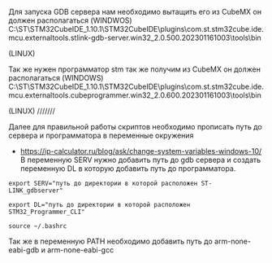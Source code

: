 Для запуска GDB сервера нам необходимо вытащить его из CubeMX он должен располагаться 
(WINDWOS)
C:\\ST\\STM32CubeIDE_1.10.1\\STM32CubeIDE\\plugins\\com.st.stm32cube.ide.mcu.externaltools.stlink-gdb-server.win32_2.0.500.202301161003\\tools\\bin 

(LINUX)



Так же нужен программатор stm так же получим из CubeMX он должен располагаться 
(WINDOWS)
C:\\ST\\STM32CubeIDE_1.10.1\\STM32CubeIDE\\plugins\\com.st.stm32cube.ide.mcu.externaltools.cubeprogrammer.win32_2.0.600.202301161003\\tools\\bin

(LINUX)
///////


Далее для правильной работы скриптов необходимо прописать путь до сервера и программатора в переменные окружения  
* https://ip-calculator.ru/blog/ask/change-system-variables-windows-10/
В переменную SERV нужно добавить путь до gdb сервера и создать переменную DL в которую добавить путь до программатора.

```
export SERV="путь до директории в которой расположен ST-LINK_gdbserver"

export DL="путь до директории в которой расположен STM32_Programmer_CLI"

source ~/.bashrc
```

Так же в переменную PATH необходимо добавить путь до arm-none-eabi-gdb и arm-none-eabi-gcc 